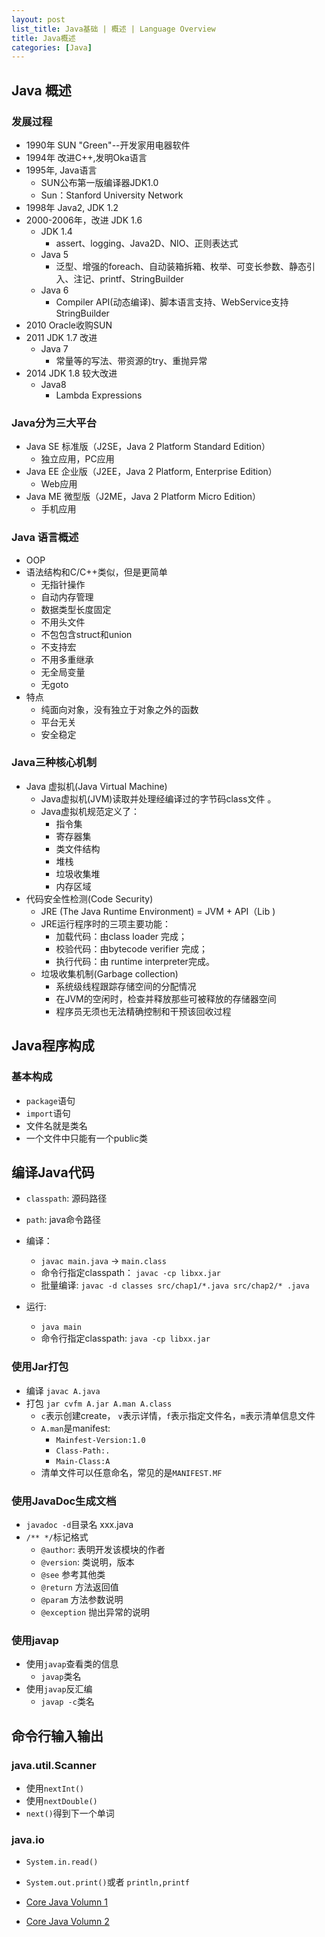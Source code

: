 ```yaml
---
layout: post
list_title: Java基础 | 概述 | Language Overview 
title: Java概述
categories: [Java]
---
```


## Java 概述

### 发展过程

- 1990年 SUN "Green"--开发家用电器软件
- 1994年 改进C++,发明Oka语言
- 1995年, Java语言
	- SUN公布第一版编译器JDK1.0
	- Sun：Stanford University Network 
- 1998年 Java2, JDK 1.2
- 2000-2006年，改进 JDK 1.6
	- JDK 1.4
		- assert、logging、Java2D、NIO、正则表达式
	- Java 5
		- 泛型、增强的foreach、自动装箱拆箱、枚举、可变长参数、静态引入、注记、printf、StringBuilder
	- Java 6
		- Compiler API(动态编译)、脚本语言支持、WebService支持
StringBuilder
- 2010 Oracle收购SUN
- 2011 JDK 1.7 改进
	- Java 7
		- 常量等的写法、带资源的try、重抛异常
- 2014 JDK 1.8 较大改进
	- Java8 
		- Lambda Expressions

### Java分为三大平台

- Java SE 标准版（J2SE，Java 2 Platform Standard Edition）
	- 独立应用，PC应用
- Java EE 企业版（J2EE，Java 2 Platform, Enterprise Edition）
	- Web应用
- Java ME 微型版（J2ME，Java 2 Platform Micro Edition）
	- 手机应用


### Java 语言概述

- OOP
- 语法结构和C/C++类似，但是更简单
	- 无指针操作
	- 自动内存管理
	- 数据类型长度固定
	- 不用头文件
	- 不包包含struct和union
	- 不支持宏
	- 不用多重继承
	- 无全局变量
	- 无goto
- 特点
	- 纯面向对象，没有独立于对象之外的函数
	- 平台无关
	- 安全稳定

### Java三种核心机制 

- Java 虚拟机(Java Virtual Machine)
	- Java虚拟机(JVM)读取并处理经编译过的字节码class文件 。
	- Java虚拟机规范定义了：
		- 指令集
		- 寄存器集
		- 类文件结构
		- 堆栈
		- 垃圾收集堆
		- 内存区域 
- 代码安全性检测(Code Security)
 	- JRE (The Java Runtime Environment) = JVM + API（Lib )
	- JRE运行程序时的三项主要功能：
		- 加载代码：由class loader 完成；
		- 校验代码：由bytecode verifier 完成；	
		- 执行代码：由 runtime interpreter完成。
	- 垃圾收集机制(Garbage collection) 
		- 系统级线程跟踪存储空间的分配情况
		- 在JVM的空闲时，检查并释放那些可被释放的存储器空间
		- 程序员无须也无法精确控制和干预该回收过程 

## Java程序构成

### 基本构成

- `package`语句
- `import`语句
-  文件名就是类名
- 一个文件中只能有一个public类

## 编译Java代码

- `classpath`: 源码路径
- `path`: java命令路径
- 编译：
	- `javac main.java` -> `main.class`
	- 命令行指定classpath： `javac -cp libxx.jar`
	- 批量编译: `javac -d classes src/chap1/*.java src/chap2/* .java`

- 运行:
	- `java main`
	- 命令行指定classpath: `java -cp libxx.jar`

### 使用Jar打包

- 编译 `javac A.java`
- 打包 `jar cvfm A.jar A.man A.class`
	- `c`表示创建create， `v`表示详情，`f`表示指定文件名，`m`表示清单信息文件
	- `A.man`是manifest:
		- `Mainfest-Version:1.0`
		- `Class-Path:.`
		- `Main-Class:A` 
	- 清单文件可以任意命名，常见的是`MANIFEST.MF`

### 使用JavaDoc生成文档

- `javadoc -d`目录名 xxx.java
- `/** */`标记格式
	- `@author`:  表明开发该模块的作者
	- `@version`: 类说明，版本
	- `@see` 参考其他类
	- `@return` 方法返回值
	- `@param` 方法参数说明
	- `@exception` 抛出异常的说明

### 使用javap

- 使用`javap`查看类的信息
	- `javap`类名
- 使用`javap`反汇编
	- `javap -c`类名 

## 命令行输入输出

### java.util.Scanner
- 使用`nextInt()`
- 使用`nextDouble()`
- `next()`得到下一个单词

### java.io

- `System.in.read()`	
- `System.out.print()`或者 `println,printf`

- [Core Java Volumn 1](http://ptgmedia.pearsoncmg.com/images/9780137081899/samplepages/0137081898.pdf)
- [Core Java Volumn 2](http://ptgmedia.pearsoncmg.com/images/9780137081608/samplepages/013708160X.pdf)
